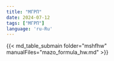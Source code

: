 ```yaml
---
title: "МГРП"
date: 2024-07-12
tags: ["МГРП"]
language: 'ru-Ru'
---
```


{{< md_table_submain folder="mshfhw" manualFiles="mazo_formula_hw.md" >}}